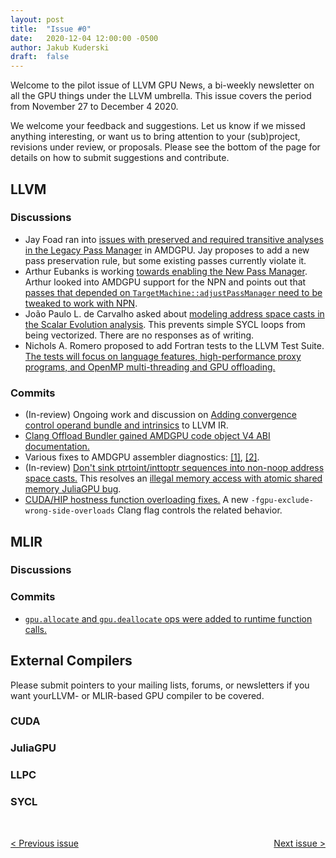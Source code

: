 ```yaml
---
layout: post
title:  "Issue #0"
date:   2020-12-04 12:00:00 -0500
author: Jakub Kuderski
draft:  false
---
```


Welcome to the pilot issue of LLVM GPU News, a bi-weekly newsletter on all the
GPU things under the LLVM umbrella. This issue covers the period from
November 27 to December 4 2020.

We welcome your feedback and suggestions. Let us know if we missed anything interesting, or
want us to bring attention to your (sub)project, revisions under review, or proposals.
Please see the bottom of the page for details on how to submit suggestions and contribute.

##  LLVM

### Discussions
*  Jay Foad ran into [issues with preserved and required transitive analyses in the Legacy Pass Manager](http://lists.llvm.org/pipermail/llvm-dev/2020-November/146923.html)
  in AMDGPU. Jay proposes to add a new pass preservation rule, but some existing passes currently violate it.
*  Arthur Eubanks is working [towards enabling the New Pass Manager](http://lists.llvm.org/pipermail/llvm-dev/2020-December/147004.html).
  Arthur looked into AMDGPU support for the NPN and points out that
  [passes that depended on `TargetMachine::adjustPassManager` need to be tweaked to work with NPN](http://lists.llvm.org/pipermail/llvm-dev/2020-December/147130.html).
* João Paulo L. de Carvalho asked about
  [modeling address space casts in the Scalar Evolution analysis](http://lists.llvm.org/pipermail/llvm-dev/2020-November/146927.html).
  This prevents simple SYCL loops from being vectorized. There are no responses as of writing.
* Nichols A. Romero proposed to add Fortran tests to the LLVM Test Suite.
  [The tests will focus on language features, high-performance proxy programs, and OpenMP multi-threading and GPU offloading.](http://lists.llvm.org/pipermail/llvm-dev/2020-November/146873.html)


### Commits
*  (In-review) Ongoing work and discussion on
   [Adding convergence control operand bundle and intrinsics](https://reviews.llvm.org/D85603) to LLVM IR.
*  [Clang Offload Bundler gained AMDGPU code object V4 ABI documentation.](https://reviews.llvm.org/D92434)
*  Various fixes to AMDGPU assembler diagnostics: [\[1\]](https://reviews.llvm.org/D92084),
   [\[2\]](https://reviews.llvm.org/D92115).
*  (In-review) [Don't sink ptrtoint/inttoptr sequences into non-noop address space casts.](https://reviews.llvm.org/D92210)
   This resolves an [illegal memory access with atomic shared memory JuliaGPU bug](https://github.com/JuliaGPU/CUDA.jl/issues/558).
*  [CUDA/HIP hostness function overloading fixes.](https://reviews.llvm.org/D80450)
   A new `-fgpu-exclude-wrong-side-overloads` Clang flag controls the related behavior.

## MLIR

### Discussions

### Commits
*  [`gpu.allocate` and `gpu.deallocate` ops were added to runtime function calls.](https://reviews.llvm.org/D91698)

## External Compilers

Please submit pointers to your mailing lists, forums, or newsletters if you want yourLLVM- or MLIR-based
GPU compiler to be covered.

### CUDA

### JuliaGPU

### LLPC

### SYCL

<br/>
<p style="text-align:left;">
    <a href="{% post_url 2020-12-04-issue-0 %}"> < Previous issue</a>
    <span style="float:right;">
        <a href="{% post_url 2020-12-11-issue-1 %}"> Next issue > </a>
    </span>
</p>
